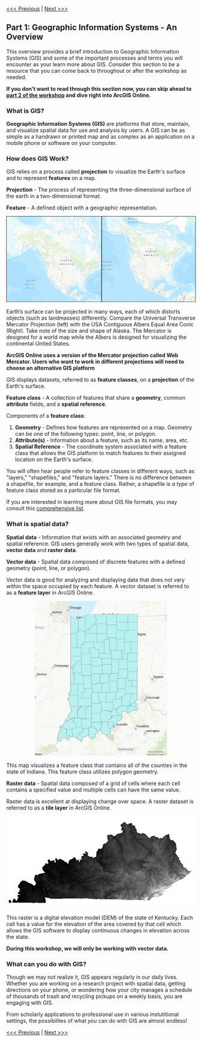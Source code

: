 [<<< Previous](README.md) | [Next >>>](Part2.md)  

## Part 1: Geographic Information Systems - An Overview

This overview provides a brief introduction to Geographic Information Systems (GIS) and some of the important processes and terms you will encounter as your learn more about GIS. Consider this section to be a resource that you can come back to throughout or after the workshop as needed.

**If you don't want to read through this section now, you can skip ahead to [part 2 of the workshop](https://github.com/jacobmswisher/ArcGIS-Online/blob/main/Sections/Part%202%20-%20Getting%20to%20Know%20ArcGIS%20Online.md) and dive right into ArcGIS Online.**

### What is GIS?

**Geographic Information Systems (GIS)** are platforms that store, maintain, and visualize spatial data for use and analysis by users. A GIS can be as simple as a handrawn or printed map and as complex as an application on a mobile phone or software on your computer.

### How does GIS Work?

GIS relies on a process called **projection** to visualize the Earth's surface and to represent **features** on a map.

**Projection** - The process of representing the three-dimensional surface of the earth in a two-dimensional format.

**Feature** - A defined object with a geographic representation.

<p align="center">
  <img src="https://github.com/jacobmswisher/images/blob/main/ArcGIS%20Online/Figure%201.jpg">
</p>

Earth’s surface can be projected in many ways, each of which distorts objects (such as landmasses) differently. Compare the Universal Transverse Mercator Projection (left) with the USA Contiguous Albers Equal Area Conic (Right). Take note of the size and shape of Alaska. The Mercator is designed for a world map while the Albers is designed for visualizing the continental United States. 

**ArcGIS Online uses a version of the Mercator projection called Web Mercator. Users who want to work in different projections will need to choose an alternative GIS platform**

GIS displays datasets, referred to as **feature classes**, on a **projection** of the Earth's surface.

**Feature class** - A collection of features that share a **geometry**, common **attribute** fields, and a **spatial reference**.

Components of a **feature class**:

1. **Geometry** - Defines how features are represented on a map. Geometry can be one of the following types: point, line, or polygon.
2. **Attribute(s)** - Information about a feature, such as its name, area, etc.
3. **Spatial Reference** - The coordinate system associated with a feature class that allows the GIS platform to match features to their assigned location on the Earth's surface.

You will often hear people refer to feature classes in different ways, such as "layers," "shapefiles," and "feature layers." There is no difference between a shapefile, for example, and a feature class. Rather, a shapefile *is a type* of feature class stored as a particular file format. 

If you are interested in learning more about GIS file formats, you may consult this [comprehensive list](https://gisgeography.com/gis-formats/).

### What is spatial data?

**Spatial data** - Information that exists with an associated geometry and spatial reference. GIS users generally work with two types of spatial data, **vector data** and **raster data**.

**Vector data** - Spatial data composed of discrete features with a defined geometry (point, line, or polygon). 

Vector data is good for analyzing and displaying data that does not vary within the space occupied by each feature. A vector dataset is referred to as a **feature layer** in ArcGIS Online.

<p align="center">
  <img src="https://github.com/jacobmswisher/images/blob/main/ArcGIS%20Online/Figure%202.JPG">
</p>


This map visualizes a feature class that contains all of the counties in the state of Indiana. This feature class utilizes polygon geometry.

**Raster data** - Spatial data composed of a grid of cells where each cell contains a specified value and multiple cells can have the same value.

Raster data is excellent at displaying change over space. A raster dataset is referred to as a **tile layer** in ArcGIS Online.

<p align="center">
  <img src="https://github.com/jacobmswisher/images/blob/main/ArcGIS%20Online/Figure%203.JPG">
</p>

This raster is a digital elevation model (DEM) of the state of Kentucky. Each cell has a value for the elevation of the area covered by that cell which allows the GIS software to display continuous changes in elevation across the state. 

**During this workshop, we will only be working with vector data.**

### What can you do with GIS?

Though we may not realize it, GIS appears regularly in our daily lives. Whether you are working on a research project with spatial data, getting directions on your phone, or wondering how your city manages a schedule of thousands of trash and recycling pickups on a weekly basis, you are engaging with GIS.

From scholarly applications to professional use in various instutitional settings, the possibilites of what *you* can do with GIS are almost endless!

[<<< Previous](README.md) | [Next >>>](Sections/Part2.md)  
